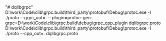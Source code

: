 "# dqlibgrpc" 
D:\work\Code\clib\grpc\.build\third_party\protobuf\Debug\protoc.exe -I ./proto --grpc_out=. --plugin=protoc-gen-grpc=D:\work\Code\clib\grpc\.build\debug\grpc_cpp_plugin dqlibgrpc.proto
D:\work\Code\clib\grpc\.build\third_party\protobuf\Debug\protoc.exe -I ./proto --cpp_out=. dqlibgrpc.proto